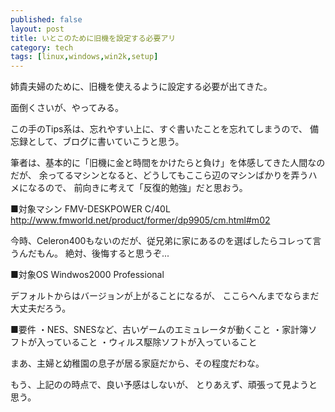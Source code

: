 ```yaml
---
published: false
layout: post
title: いとこのために旧機を設定する必要アリ
category: tech
tags: [linux,windows,win2k,setup]
---
```


姉貴夫婦のために、旧機を使えるように設定する必要が出てきた。

面倒くさいが、やってみる。

この手のTips系は、忘れやすい上に、すぐ書いたことを忘れてしまうので、
備忘録として、ブログに書いていこうと思う。


筆者は、基本的に「旧機に金と時間をかけたらと負け」を体感してきた人間なのだが、
余ってるマシンとなると、どうしてもここら辺のマシンばかりを弄うハメになるので、
前向きに考えて「反復的勉強」だと思おう。

■対象マシン
FMV-DESKPOWER C/40L
http://www.fmworld.net/product/former/dp9905/cm.html#m02

今時、Celeron400もないのだが、従兄弟に家にあるのを選ばしたらコレって言うんだもん。
絶対、後悔すると思うぞ...

■対象OS
Windwos2000 Professional

デフォルトからはバージョンが上がることになるが、
ここらへんまでならまだ大丈夫だろう。

■要件
・NES、SNESなど、古いゲームのエミュレータが動くこと
・家計簿ソフトが入っていること
・ウィルス駆除ソフトが入っていること

まあ、主婦と幼稚園の息子が居る家庭だから、その程度だわな。

もう、上記のの時点で、良い予感はしないが、
とりあえず、頑張って見ようと思う。
